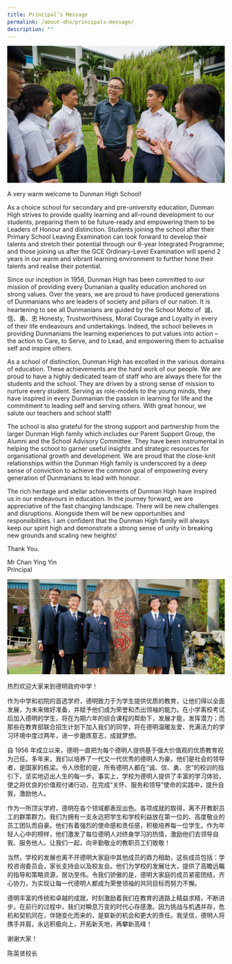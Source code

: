 ```yaml
---
title: Principal’s Message
permalink: /about-dhs/principals-message/
description: ""
---
```

![principal](/images/Homepage/hp08.jpg)

<p style="text-align:justify">
    
A very warm welcome to Dunman High School!

As a choice school for secondary and pre-university education, Dunman High strives to provide quality learning and all-round development to our students, preparing them to be future-ready and empowering them to be Leaders of Honour and distinction. Students joining the school after their Primary School Leaving Examination can look forward to develop their talents and stretch their potential through our 6-year Integrated Programme; and those joining us after the GCE Ordinary-Level Examination will spend 2 years in our warm and vibrant learning environment to further hone their talents and realise their potential.

Since our inception in 1956, Dunman High has been committed to our mission of providing every Dumanian a quality education anchored on strong values. Over the years, we are proud to have produced generations of Dunmanians who are leaders of society and pillars of our nation. It is heartening to see all Dunmanians are guided by the School Motto of  诚、信、勇、忠 Honesty, Trustworthiness, Moral Courage and Loyalty in every of their life endeavours and undertakings. Indeed, the school believes in providing Dunmanians the learning experiences to put values into action – the action to Care, to Serve, and to Lead, and empowering them to actualise self and inspire others.

As a school of distinction, Dunman High has excelled in the various domains of education. These achievements are the hard work of our people. We are proud to have a highly dedicated team of staff who are always there for the students and the school. They are driven by a strong sense of mission to nurture every student. Serving as role-models to the young minds, they have inspired in every Dunmanian the passion in learning for life and the commitment to leading self and serving others. With great honour, we salute our teachers and school staff!
 
The school is also grateful for the strong support and partnership from the larger Dunman High family which includes our Parent Support Group, the Alumni and the School Advisory Committee. They have been instrumental in helping the school to garner useful insights and strategic resources for organisational growth and development. We are proud that the close-knit relationships within the Dunman High family is underscored by a deep sense of conviction to achieve the common goal of empowering every generation of Dunmanians to lead with honour.

The rich heritage and stellar achievements of Dunman High have inspired us in our endeavours in education. In the journey forward, we are appreciative of the fast changing landscape. There will be new challenges and disruptions. Alongside them will be new opportunities and responsibilities. I am confident that the Dunman High family will always keep our spirit high and demonstrate a strong sense of unity in breaking new grounds and scaling new heights!
 
Thank You.

Mr Chan Ying Yin  
Principal

![student principal](/images/mastheadachievements.jpg)

热烈欢迎大家来到德明政府中学！

作为中学和初院的首选学府，德明致力于为学生提供优质的教育，让他们得以全面发展，为未来做好准备，并赋予他们成为荣誉和杰出领袖的能力。在小学离校考试后加入德明的学生，将在为期六年的综合课程的帮助下，发展才能，发挥潜力；而那些在教育部联合招生计划下加入我们的同学，将在德明温暖友爱、充满活力的学习环境中度过两年，进一步磨炼意志，成就梦想。

自 1956 年成立以来，德明一直把为每个德明人提供基于强大价值观的优质教育视为己任。多年来，我们以培养了一代又一代优秀的德明人为豪。他们是社会的领导者，是国家的栋梁。令人欣慰的是，所有德明人都在“诚、信、勇、忠”的校训的指引下，坚实地迈出人生的每一步。事实上，学校为德明人提供了丰富的学习体验，使之将优良的价值观付诸行动，在完成“关怀、服务和领导”使命的实践中，提升自我，激励他人。

作为一所顶尖学府，德明在各个领域都表现出色。各项成就的取得，离不开教职员工的群策群力。我们为拥有一支永远把学生和学校利益放在第一位的、高度敬业的员工团队而自豪。他们有着强烈的使命感和责任感，积极培养每一位学生。作为年轻人心中的榜样，他们激发了每位德明人对终身学习的热情，激励他们去领导自我、服务他人。让我们一起，向辛勤敬业的教职员工们致敬！ 

当然，学校的发展也离不开德明大家庭中其他成员的鼎力相助，这些成员包括：学校咨询委员会，家长支持会以及校友会。他们为学校的发展壮大，提供了高瞻远瞩的指导和策略资源，居功至伟。令我们骄傲的是，德明大家庭的成员紧密团结，齐心协力，为实现让每一代德明人都成为荣誉领袖的共同目标而努力不懈。

德明丰富的传统和卓越的成就，时刻激励着我们在教育的道路上精益求精，不断进步。在前行的过程中，我们对瞬息万变的时代心存感激。因为挑战与机遇并存，危机和契机同在，伴随变化而来的，是崭新的机会和更大的责任。我坚信，德明人将携手并肩，永远积极向上，开拓新天地，再攀新高峰！

谢谢大家！

陈英贤校长
</p>
